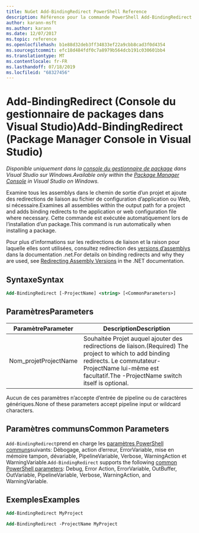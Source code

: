 ```yaml
---
title: NuGet Add-BindingRedirect PowerShell Reference
description: Référence pour la commande PowerShell Add-BindingRedirect dans la console du gestionnaire de package NuGet dans Visual Studio.
author: karann-msft
ms.author: karann
ms.date: 12/07/2017
ms.topic: reference
ms.openlocfilehash: b1e88d32deb3ff34833ef22a9cbb8cad3f0d4354
ms.sourcegitcommit: efc18d484fdf0c7a8979b564dcb191c030601bb4
ms.translationtype: MT
ms.contentlocale: fr-FR
ms.lasthandoff: 07/18/2019
ms.locfileid: "68327456"
---
```

# <a name="add-bindingredirect-package-manager-console-in-visual-studio"></a><span data-ttu-id="d1257-103">Add-BindingRedirect (Console du gestionnaire de packages dans Visual Studio)</span><span class="sxs-lookup"><span data-stu-id="d1257-103">Add-BindingRedirect (Package Manager Console in Visual Studio)</span></span>

<span data-ttu-id="d1257-104">*Disponible uniquement dans la [console du gestionnaire de package](../../consume-packages/install-use-packages-powershell.md) dans Visual Studio sur Windows.*</span><span class="sxs-lookup"><span data-stu-id="d1257-104">*Available only within the [Package Manager Console](../../consume-packages/install-use-packages-powershell.md) in Visual Studio on Windows.*</span></span>

<span data-ttu-id="d1257-105">Examine tous les assemblys dans le chemin de sortie d’un projet et ajoute des redirections de liaison au fichier de configuration d’application ou Web, si nécessaire.</span><span class="sxs-lookup"><span data-stu-id="d1257-105">Examines all assemblies within the output path for a project and adds binding redirects to the application or web configuration file where necessary.</span></span> <span data-ttu-id="d1257-106">Cette commande est exécutée automatiquement lors de l’installation d’un package.</span><span class="sxs-lookup"><span data-stu-id="d1257-106">This command is run automatically when installing a package.</span></span>

<span data-ttu-id="d1257-107">Pour plus d’informations sur les redirections de liaison et la raison pour laquelle elles sont utilisées, consultez redirection des [versions d’assemblys](/dotnet/framework/configure-apps/redirect-assembly-versions) dans la documentation .net.</span><span class="sxs-lookup"><span data-stu-id="d1257-107">For details on binding redirects and why they are used, see [Redirecting Assembly Versions](/dotnet/framework/configure-apps/redirect-assembly-versions) in the .NET documentation.</span></span>

## <a name="syntax"></a><span data-ttu-id="d1257-108">Syntaxe</span><span class="sxs-lookup"><span data-stu-id="d1257-108">Syntax</span></span>

```ps
Add-BindingRedirect [-ProjectName] <string> [<CommonParameters>]
```

## <a name="parameters"></a><span data-ttu-id="d1257-109">Paramètres</span><span class="sxs-lookup"><span data-stu-id="d1257-109">Parameters</span></span>

| <span data-ttu-id="d1257-110">Paramètre</span><span class="sxs-lookup"><span data-stu-id="d1257-110">Parameter</span></span> | <span data-ttu-id="d1257-111">Description</span><span class="sxs-lookup"><span data-stu-id="d1257-111">Description</span></span> |
| --- | --- |
| <span data-ttu-id="d1257-112">Nom_projet</span><span class="sxs-lookup"><span data-stu-id="d1257-112">ProjectName</span></span> | <span data-ttu-id="d1257-113">Souhaitée Projet auquel ajouter des redirections de liaison.</span><span class="sxs-lookup"><span data-stu-id="d1257-113">(Required) The project to which to add binding redirects.</span></span> <span data-ttu-id="d1257-114">Le commutateur-ProjectName lui-même est facultatif.</span><span class="sxs-lookup"><span data-stu-id="d1257-114">The -ProjectName switch itself is optional.</span></span> |

<span data-ttu-id="d1257-115">Aucun de ces paramètres n’accepte d’entrée de pipeline ou de caractères génériques.</span><span class="sxs-lookup"><span data-stu-id="d1257-115">None of these parameters accept pipeline input or wildcard characters.</span></span>

## <a name="common-parameters"></a><span data-ttu-id="d1257-116">Paramètres communs</span><span class="sxs-lookup"><span data-stu-id="d1257-116">Common Parameters</span></span>

<span data-ttu-id="d1257-117">`Add-BindingRedirect`prend en charge les [paramètres PowerShell communs](http://go.microsoft.com/fwlink/?LinkID=113216)suivants: Débogage, action d’erreur, ErrorVariable, mise en mémoire tampon, dévariable, PipelineVariable, Verbose, WarningAction et WarningVariable.</span><span class="sxs-lookup"><span data-stu-id="d1257-117">`Add-BindingRedirect` supports the following [common PowerShell parameters](http://go.microsoft.com/fwlink/?LinkID=113216): Debug, Error Action, ErrorVariable, OutBuffer, OutVariable, PipelineVariable, Verbose, WarningAction, and WarningVariable.</span></span>

## <a name="examples"></a><span data-ttu-id="d1257-118">Exemples</span><span class="sxs-lookup"><span data-stu-id="d1257-118">Examples</span></span>

```ps
Add-BindingRedirect MyProject

Add-BindingRedirect -ProjectName MyProject
```